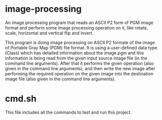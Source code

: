 # image-processing
An image processing program that reads an ASCII P2 form of PGM image format and perform some image processing operation on it, like rotate, scale, horizontal and vertical flip and invert.

This program is doing image processing on ASCII P2 formate of the image of Portable Gray Map (PGM) file format.
It is using a user-defined data type (Class) which has detailed information about the image.pgm and this information is being read from the given input source image file (in the command line arguments).
After that it performs the given operation (also given in the command line arguments), and then write the new image after performing the required operation on the given image
into the destination image file (also given in the command line arguments).

# cmd.sh
This file includes all the commands to test and run this project.
